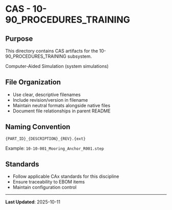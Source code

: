 # CAS - 10-90_PROCEDURES_TRAINING

## Purpose

This directory contains CAS artifacts for the 10-90_PROCEDURES_TRAINING subsystem.

Computer-Aided Simulation (system simulations)

## File Organization

- Use clear, descriptive filenames
- Include revision/version in filename
- Maintain neutral formats alongside native files
- Document file relationships in parent README

## Naming Convention

```
{PART_ID}_{DESCRIPTION}_{REV}.{ext}
```

Example: `10-10-001_Mooring_Anchor_R001.step`

## Standards

- Follow applicable CAx standards for this discipline
- Ensure traceability to EBOM items
- Maintain configuration control

---

**Last Updated**: 2025-10-11
